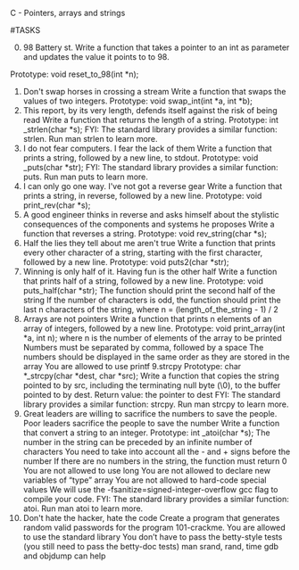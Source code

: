 C - Pointers, arrays and strings

#TASKS

0. 98 Battery st.
Write a function that takes a pointer to an int as parameter and updates the value it points to to 98.

Prototype: void reset_to_98(int *n);

1. Don't swap horses in crossing a stream
Write a function that swaps the values of two integers.
Prototype: void swap_int(int *a, int *b);
2. This report, by its very length, defends itself against the risk of being read
Write a function that returns the length of a string.
Prototype: int _strlen(char *s); FYI: The standard library provides a similar function: strlen. Run man strlen to learn more.
3. I do not fear computers. I fear the lack of them
Write a function that prints a string, followed by a new line, to stdout.
Prototype: void _puts(char *str); FYI: The standard library provides a similar function: puts. Run man puts to learn more.
4. I can only go one way. I've not got a reverse gear
Write a function that prints a string, in reverse, followed by a new line.
Prototype: void print_rev(char *s);
5. A good engineer thinks in reverse and asks himself about the stylistic consequences of the components and systems he proposes
Write a function that reverses a string.
Prototype: void rev_string(char *s);
6. Half the lies they tell about me aren't true
Write a function that prints every other character of a string, starting with the first character, followed by a new line.
Prototype: void puts2(char *str);
7. Winning is only half of it. Having fun is the other half
Write a function that prints half of a string, followed by a new line.
Prototype: void puts_half(char *str); The function should print the second half of the string If the number of characters is odd, the function should print the last n characters of the string, where n = (length_of_the_string - 1) / 2
8. Arrays are not pointers
Write a function that prints n elements of an array of integers, followed by a new line.
Prototype: void print_array(int *a, int n); where n is the number of elements of the array to be printed Numbers must be separated by comma, followed by a space The numbers should be displayed in the same order as they are stored in the array You are allowed to use printf
9.strcpy
Prototype: char *_strcpy(char *dest, char *src); Write a function that copies the string pointed to by src, including the terminating null byte (\0), to the buffer pointed to by dest.
Return value: the pointer to dest FYI: The standard library provides a similar function: strcpy. Run man strcpy to learn more.
10. Great leaders are willing to sacrifice the numbers to save the people. Poor leaders sacrifice the people to save the number Write a function that convert a string to an integer.
Prototype: int _atoi(char *s); The number in the string can be preceded by an infinite number of characters You need to take into account all the - and + signs before the number If there are no numbers in the string, the function must return 0 You are not allowed to use long You are not allowed to declare new variables of “type” array You are not allowed to hard-code special values We will use the -fsanitize=signed-integer-overflow gcc flag to compile your code. FYI: The standard library provides a similar function: atoi. Run man atoi to learn more.
11. Don't hate the hacker, hate the code
Create a program that generates random valid passwords for the program 101-crackme.
You are allowed to use the standard library You don’t have to pass the betty-style tests (you still need to pass the betty-doc tests) man srand, rand, time gdb and objdump can help

